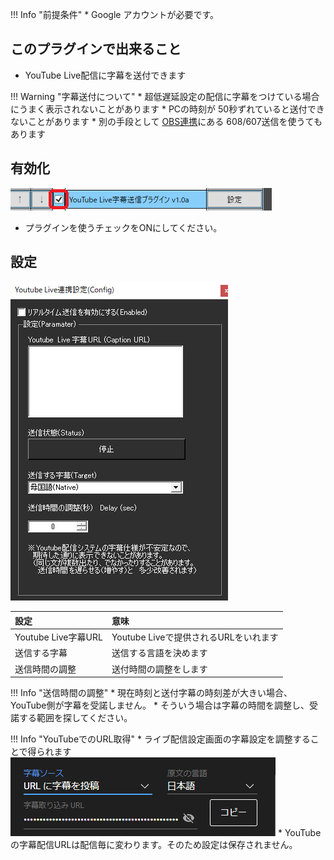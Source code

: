 !!! Info "前提条件"
    * Google アカウントが必要です。

## このプラグインで出来ること

* YouTube Live配信に字幕を送付できます

!!! Warning "字幕送付について"
    * 超低遅延設定の配信に字幕をつけている場合にうまく表示されないことがあります
    * PCの時刻が 50秒ずれていると送付できないことがあります
    * 別の手段として [OBS連携](plugin_OBS5.md)にある 608/607送信を使うてもあります

## 有効化

![twitch](images/plugin_youtube_p1.png)

* プラグインを使うチェックをONにしてください。

## 設定

![twitch](images/plugin_youtube_p2.png)

|設定|意味|
|:--|:---|
|Youtube Live字幕URL|Youtube Liveで提供されるURLをいれます|
|送信する字幕|送信する言語を決めます|
|送信時間の調整|送付時間の調整をします|

!!! Info "送信時間の調整"
    * 現在時刻と送付字幕の時刻差が大きい場合、YouTube側が字幕を受諾しません。
    * そういう場合は字幕の時間を調整し、受諾する範囲を探してください。

!!! Info "YouTubeでのURL取得"
    * ライブ配信設定画面の字幕設定を調整することで得られます
    ![twitch](images/plugin_youtube_p3.png)
    * YouTubeの字幕配信URLは配信毎に変わります。そのため設定は保存されません。

